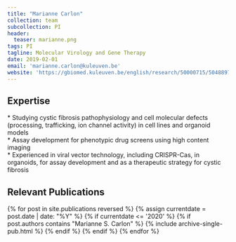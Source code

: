 ```yaml
---
title: "Marianne Carlon"
collection: team
subcollection: PI
header:
  teaser: marianne.png
tags: PI
tagline: Molecular Virology and Gene Therapy
date: 2019-02-01
email: 'marianne.carlon@kuleuven.be'
website: 'https://gbiomed.kuleuven.be/english/research/50000715/50488973/molmed/Molecular-Virology-and-Drug-Discovery/cystic-fibrosis'
---
```



<p align= "justify">
<h2> Expertise </h2>
* Studying cystic fibrosis pathophysiology and cell molecular defects (processing, trafficking, ion channel activity) in cell lines and organoid models <br>
* Assay development for phenotypic drug screens using high content imaging<br>
* Experienced in viral vector technology, including CRISPR-Cas, in organoids, for assay development and as a therapeutic strategy for cystic fibrosis<br>

<h2> Relevant Publications </h2>
{% for post in site.publications reversed %}
{% assign currentdate = post.date | date: "%Y" %}
 {% if currentdate <= '2020' %}
  {% if post.authors contains "Marianne S. Carlon" %}
    {% include archive-single-pub.html %}
  {% endif %}
 {% endif %}
{% endfor %}
